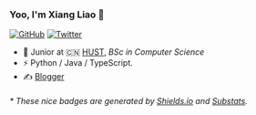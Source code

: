 ### Yoo, I'm Xiang Liao 👋

[![GitHub](https://img.shields.io/badge/dynamic/json?logo=github&label=GitHub&labelColor=495867&color=495867&query=%24.data.totalSubs&url=https%3A%2F%2Fapi.spencerwoo.com%2Fsubstats%2F%3Fsource%3Dgithub%26queryKey%3Dhayschan&style=flat-square)](https://github.com/justin-xiang)
[![Twitter](https://img.shields.io/twitter/follow/justinxharold1?style=social)](https://twitter.com/justinxharold1)

- 🍻 Junior at 🇨🇳 [HUST](https://www.hust.edu.cn), _BSc in Computer Science_
- ⚡ Python / Java / TypeScript.
- ✍️ [Blogger](https://justinxiang.cn)


<h6>* These nice badges are generated by <a href="https://shields.io/">Shields.io</a> and <a href="https://github.com/spencerwooo/Substats">Substats</a>.</h6>
